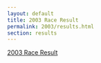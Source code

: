 ```yaml
---
layout: default
title: 2003 Race Result
permalink: 2003/results.html
section: results
---
```

[2003 Race Result](/media/results/2003-results.pdf)
